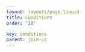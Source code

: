 ```yaml
---
layout: layouts/page.liquid
title: Conditions
order: "20" 

key: conditions
parent: join-us
---
```

